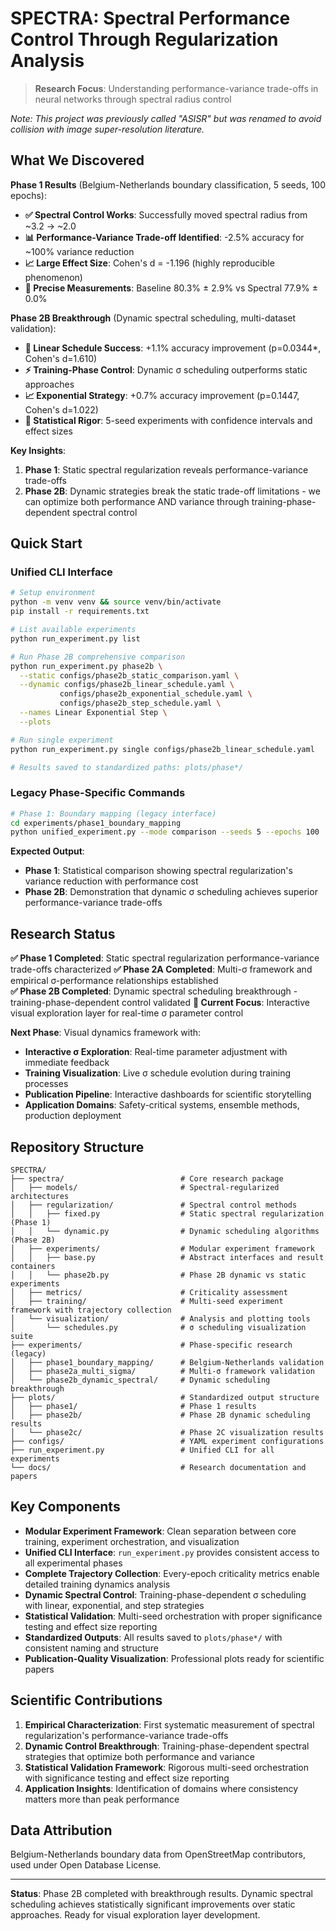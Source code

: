 # SPECTRA: Spectral Performance Control Through Regularization Analysis

> **Research Focus**: Understanding performance-variance trade-offs in neural networks through spectral radius control

*Note: This project was previously called "ASISR" but was renamed to avoid collision with image super-resolution literature.*

## What We Discovered

**Phase 1 Results** (Belgium-Netherlands boundary classification, 5 seeds, 100 epochs):

- **✅ Spectral Control Works**: Successfully moved spectral radius from ~3.2 → ~2.0
- **📊 Performance-Variance Trade-off Identified**: -2.5% accuracy for ~100% variance reduction
- **📈 Large Effect Size**: Cohen's d = -1.196 (highly reproducible phenomenon)
- **🎯 Precise Measurements**: Baseline 80.3% ± 2.9% vs Spectral 77.9% ± 0.0%

**Phase 2B Breakthrough** (Dynamic spectral scheduling, multi-dataset validation):

- **🚀 Linear Schedule Success**: +1.1% accuracy improvement (p=0.0344*, Cohen's d=1.610)
- **⚡ Training-Phase Control**: Dynamic σ scheduling outperforms static approaches
- **📈 Exponential Strategy**: +0.7% accuracy improvement (p=0.1447, Cohen's d=1.022)
- **🎯 Statistical Rigor**: 5-seed experiments with confidence intervals and effect sizes

**Key Insights**: 
1. **Phase 1**: Static spectral regularization reveals performance-variance trade-offs
2. **Phase 2B**: Dynamic strategies break the static trade-off limitations - we can optimize both performance AND variance through training-phase-dependent spectral control

## Quick Start

### Unified CLI Interface
```bash
# Setup environment
python -m venv venv && source venv/bin/activate
pip install -r requirements.txt

# List available experiments
python run_experiment.py list

# Run Phase 2B comprehensive comparison
python run_experiment.py phase2b \
  --static configs/phase2b_static_comparison.yaml \
  --dynamic configs/phase2b_linear_schedule.yaml \
           configs/phase2b_exponential_schedule.yaml \
           configs/phase2b_step_schedule.yaml \
  --names Linear Exponential Step \
  --plots

# Run single experiment
python run_experiment.py single configs/phase2b_linear_schedule.yaml

# Results saved to standardized paths: plots/phase*/
```

### Legacy Phase-Specific Commands
```bash
# Phase 1: Boundary mapping (legacy interface)
cd experiments/phase1_boundary_mapping
python unified_experiment.py --mode comparison --seeds 5 --epochs 100
```

**Expected Output**: 
- **Phase 1**: Statistical comparison showing spectral regularization's variance reduction with performance cost
- **Phase 2B**: Demonstration that dynamic σ scheduling achieves superior performance-variance trade-offs

## Research Status

**✅ Phase 1 Completed**: Static spectral regularization performance-variance trade-offs characterized
**✅ Phase 2A Completed**: Multi-σ framework and empirical σ-performance relationships established  
**✅ Phase 2B Completed**: Dynamic spectral scheduling breakthrough - training-phase-dependent control validated
**🔄 Current Focus**: Interactive visual exploration layer for real-time σ parameter control

**Next Phase**: Visual dynamics framework with:
- **Interactive σ Exploration**: Real-time parameter adjustment with immediate feedback
- **Training Visualization**: Live σ schedule evolution during training processes  
- **Publication Pipeline**: Interactive dashboards for scientific storytelling
- **Application Domains**: Safety-critical systems, ensemble methods, production deployment

## Repository Structure

```
SPECTRA/
├── spectra/                          # Core research package
│   ├── models/                       # Spectral-regularized architectures
│   ├── regularization/               # Spectral control methods
│   │   ├── fixed.py                  # Static spectral regularization (Phase 1)
│   │   └── dynamic.py                # Dynamic scheduling algorithms (Phase 2B)
│   ├── experiments/                  # Modular experiment framework
│   │   ├── base.py                   # Abstract interfaces and result containers
│   │   └── phase2b.py                # Phase 2B dynamic vs static experiments
│   ├── metrics/                      # Criticality assessment
│   ├── training/                     # Multi-seed experiment framework with trajectory collection
│   └── visualization/                # Analysis and plotting tools
│       └── schedules.py              # σ scheduling visualization suite
├── experiments/                      # Phase-specific research (legacy)
│   ├── phase1_boundary_mapping/      # Belgium-Netherlands validation
│   ├── phase2a_multi_sigma/          # Multi-σ framework validation
│   └── phase2b_dynamic_spectral/     # Dynamic scheduling breakthrough
├── plots/                            # Standardized output structure
│   ├── phase1/                       # Phase 1 results
│   ├── phase2b/                      # Phase 2B dynamic scheduling results
│   └── phase2c/                      # Phase 2C visualization results
├── configs/                          # YAML experiment configurations
├── run_experiment.py                 # Unified CLI for all experiments
└── docs/                             # Research documentation and papers
```

## Key Components

- **Modular Experiment Framework**: Clean separation between core training, experiment orchestration, and visualization
- **Unified CLI Interface**: `run_experiment.py` provides consistent access to all experimental phases
- **Complete Trajectory Collection**: Every-epoch criticality metrics enable detailed training dynamics analysis
- **Dynamic Spectral Control**: Training-phase-dependent σ scheduling with linear, exponential, and step strategies
- **Statistical Validation**: Multi-seed orchestration with proper significance testing and effect size reporting
- **Standardized Outputs**: All results saved to `plots/phase*/` with consistent naming and structure
- **Publication-Quality Visualization**: Professional plots ready for scientific papers

## Scientific Contributions

1. **Empirical Characterization**: First systematic measurement of spectral regularization's performance-variance trade-offs
2. **Dynamic Control Breakthrough**: Training-phase-dependent spectral strategies that optimize both performance and variance
3. **Statistical Validation Framework**: Rigorous multi-seed orchestration with significance testing and effect size reporting
4. **Application Insights**: Identification of domains where consistency matters more than peak performance

## Data Attribution

Belgium-Netherlands boundary data from OpenStreetMap contributors, used under Open Database License.

---

**Status**: Phase 2B completed with breakthrough results. Dynamic spectral scheduling achieves statistically significant improvements over static approaches. Ready for visual exploration layer development.